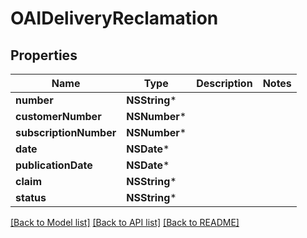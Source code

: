 # OAIDeliveryReclamation

## Properties
Name | Type | Description | Notes
------------ | ------------- | ------------- | -------------
**number** | **NSString*** |  | 
**customerNumber** | **NSNumber*** |  | 
**subscriptionNumber** | **NSNumber*** |  | 
**date** | **NSDate*** |  | 
**publicationDate** | **NSDate*** |  | 
**claim** | **NSString*** |  | 
**status** | **NSString*** |  | 

[[Back to Model list]](../README.md#documentation-for-models) [[Back to API list]](../README.md#documentation-for-api-endpoints) [[Back to README]](../README.md)


